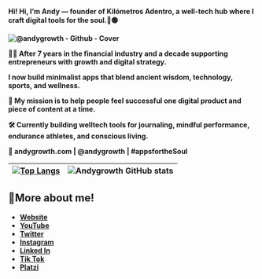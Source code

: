 <strong>Hi! Hi, I’m Andy — founder of **Kilómetros Adentro**, a well-tech hub where I craft digital tools for the soul.👋🟢


<!-- BANNER: "@andygrowth" -->
![@andygrowth - Github - Cover](https://github.com/user-attachments/assets/596e817e-10bd-47ca-97a5-b057c3061324)

<!-- DESCRIPTION -->
🧘‍♂️ After 7 years in the financial industry and a decade supporting entrepreneurs with growth and digital strategy.

I now build minimalist apps that blend ancient wisdom, technology, sports, and wellness.

🌱 My mission is to help people feel successful one digital product and piece of content at a time.

🛠 Currently building welltech tools for journaling, mindful performance, endurance athletes, and conscious living.

🔗 andygrowth.com | @andygrowth | #appsfortheSoul

|[![Top Langs](https://github-readme-stats.vercel.app/api/top-langs/?username=andygrowth&show_icons=true&theme=city_lights)](https://github.com/andygrowth/github-readme-stats)|![Andygrowth GitHub stats](https://github-readme-stats.vercel.app/api?username=andygrowth&show_icons=true&theme=city_lights)|
|---|---|

## 🤝More about me!

- [Website](https://andygrowth.com/ "Website")
- [YouTube](https://www.youtube.com/c/AndyGrowth "YouTube")
- [Twitter](https://twitter.com/andygrowth1 "Twitter")
- [Instagram](https://www.instagram.com/andygrowth1/ "Instagram")
- [Linked In](https://www.linkedin.com/in/andygrowth1/ "Linked In")
- [Tik Tok](https://www.tiktok.com/@andygrowth1?lang=en "Tik Tok")
- [Platzi](https://platzi.com/p/andygrowth1/ "Platzi")
